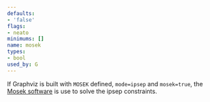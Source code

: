 ```yaml
---
defaults:
- 'false'
flags:
- neato
minimums: []
name: mosek
types:
- bool
used_by: G
---
```

If Graphviz is built with `MOSEK` defined, `mode=ipsep` and `mosek=true`,
the [Mosek software](https://www.mosek.com) is use to solve the ipsep constraints.
